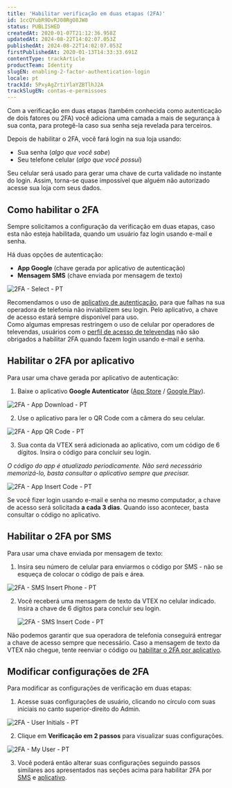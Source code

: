 ```yaml
---
title: 'Habilitar verificação em duas etapas (2FA)'
id: 1ccQYubR9DvRJ08RgO8JW8
status: PUBLISHED
createdAt: 2020-01-07T21:12:36.958Z
updatedAt: 2024-08-22T14:02:07.053Z
publishedAt: 2024-08-22T14:02:07.053Z
firstPublishedAt: 2020-01-13T14:33:33.691Z
contentType: trackArticle
productTeam: Identity
slugEN: enabling-2-factor-authentication-login
locale: pt
trackId: 5PxyAgZrtiYlaYZBTlhJ2A
trackSlugEN: contas-e-permissoes
---
```


Com a verificação em duas etapas (também conhecida como autenticação de dois fatores ou 2FA) você adiciona uma camada a mais de segurança à sua conta, para protegê-la caso sua senha seja revelada para terceiros.

Depois de habilitar o 2FA, você fará login na sua loja usando:

- Sua senha (*algo que você sabe*)
- Seu telefone celular (*algo que você possui*)

Seu celular será usado para gerar uma chave de curta validade no instante do login. Assim, torna-se quase impossível que alguém não autorizado acesse sua loja com seus dados.

## Como habilitar o 2FA

Sempre solicitamos a configuração da verificação em duas etapas, caso esta não esteja habilitada, quando um usuário faz login usando e-mail e senha.

Há duas opções de autenticação:

- __App Google__ (chave gerada por aplicativo de autenticação)
- __Mensagem SMS__ (chave enviada por mensagem de texto)

![2FA - Select - PT](https://images.ctfassets.net/alneenqid6w5/3WRZKKU8LuW00UkeoUoIEY/d7db18f01bf30d5c5838f27b24f08e32/2FA_-_Select_-_PT.png)

<div class="alert alert-warning">
  Recomendamos o uso de <a href="#habilitar-o-2fa-por-aplicativo">aplicativo de autenticação</a>, para que falhas na sua operadora de telefonia não inviabilizem seu login. Pelo aplicativo, a chave de acesso estará sempre disponível para uso.
</div>

<div class="alert alert-info">
Como algumas empresas restringem o uso de celular por operadores de televendas, usuários com o <a href="https://help.vtex.com/pt/tutorial/perfis-de-acesso--7HKK5Uau2H6wxE1rH5oRbc#call-center-operator">perfil de acesso de televendas</a> não são obrigados a habilitar 2FA quando fazem login usando e-mail e senha.
</div>

## Habilitar o 2FA por aplicativo

Para usar uma chave gerada por aplicativo de autenticação:

1. Baixe o aplicativo **Google Autenticator** ([App Store](https://itunes.apple.com/br/app/google-authenticator/id388497605?mt=8) / [Google Play](https://play.google.com/store/apps/details?id=com.google.android.apps.authenticator2&hl=pt_BR)). 

  ![2FA - App Download - PT](https://images.ctfassets.net/alneenqid6w5/icTTRRH1WH7FiiH0gLnxb/c0bc298cb4c870e271da368bb765e146/2FA_-_App_Download_-_PT.png)

2. Use o aplicativo para ler o QR Code com a câmera do seu celular.

  ![2FA - App QR Code - PT](https://images.ctfassets.net/alneenqid6w5/1Nyt9wLnfYG5z75tUhinQ6/48d5047d5959b95f938efe35d7fa0983/2FA_-_App_QR_Code_-_PT.png)

3. Sua conta da VTEX será adicionada ao aplicativo, com um código de 6 dígitos. Insira o código para concluir seu login.

  *O código do app é atualizado periodicamente. Não será necessário memorizá-lo, basta consultar o aplicativo sempre que precisar.*

  ![2FA - App Insert Code - PT](https://images.ctfassets.net/alneenqid6w5/NUKFyLNA9fWsBewD445Uy/58da9e3065ebec81f1528554808eee56/2FA_-_App_Insert_Code_-_PT.png)

<div class="alert alert-info">
Se você fizer login usando e-mail e senha no mesmo computador, a chave de acesso será solicitada <strong>a cada 3 dias</strong>. Quando isso acontecer, basta consultar o código no aplicativo.
</div>

## Habilitar o 2FA por SMS

Para usar uma chave enviada por mensagem de texto:

1. Insira seu número de celular para enviarmos o código por SMS - não se esqueça de colocar o código de país e área.

  ![2FA - SMS Insert Phone - PT](https://images.ctfassets.net/alneenqid6w5/116sok6Zd8sq69UPSSzs1w/d57d2ea05bb88182ab5b9df700fdadb2/2FA_-_SMS_Insert_Phone_-_PT.png)

2. Você receberá uma mensagem de texto da VTEX no celular indicado. Insira a chave de 6 dígitos para concluir seu login.

   ![2FA - SMS Insert Code - PT](https://images.ctfassets.net/alneenqid6w5/6KbuUvMFupmJEMN6kTOZ4E/bf998e866456c232965f4bd845b65db1/2FA_-_SMS_Insert_Code_-_PT.png)

<div class="alert alert-warning">
Não podemos garantir que sua operadora de telefonia conseguirá entregar a chave de acesso sempre que necessário. Caso a mensagem de texto da VTEX não chegue, tente reenviar o código ou <a href="#habilitar-o-2fa-por-aplicativo">habilitar o 2FA por aplicativo</a>.
</div>

## Modificar configurações de 2FA

Para modificar as configurações de verificação em duas etapas:

1. Acesse suas configurações de usuário, clicando no círculo com suas iniciais no canto superior-direito do Admin.

  ![2FA - User Initials - PT](//images.ctfassets.net/alneenqid6w5/3ktWD1KvDLV499l40SxUc2/09b0b09ce0766a877961adaeadb3d273/2FA_-_User_Initials_-_PT.png)

2. Clique em **Verificação em 2 passos** para visualizar suas configurações.

  ![2FA - My User - PT](//images.ctfassets.net/alneenqid6w5/O4jBeKN2RTMS0bKOWVJVK/f2f91e3154f9392fe1c96207101a627f/2FA_-_My_User_-_PT.png)

3. Você poderá então alterar suas configurações seguindo passos similares aos apresentados nas seções acima para habilitar 2FA por [SMS](#habilitar-o-2fa-por-sms) e [aplicativo](#habilitar-o-2fa-por-aplicativo). 
